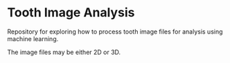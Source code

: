 # Tooth Image Analysis

Repository for exploring how to process tooth image files for analysis using machine learning.

The image files may be either 2D or 3D.
